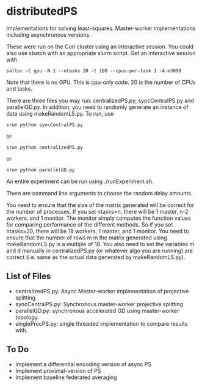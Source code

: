 # distributedPS

Implementations for solving least-squares. Master-worker implementations including asynchronous versions.


These were run on the Cori cluster using an interactive session. You could also use sbatch with an appropriate slurm script. Get an interactive session with 
```
salloc -C gpu -N 1 --ntasks 20 -t 180 --cpus-per-task 1 -A m3898
```
Note that there is no GPU. This is cpu-only code. 20 is the number of CPUs and tasks.

There are three files you may run: centralizedPS.py, syncCentralPS.py and parallelGD.py. In addition, you need to randomly generate an instance of data using makeRandomLS.py. To run, use 
```
srun python syncCentralPS.py 
```
or 
```
srun python centralizedPS.py
```
or 
```
srun python parallelGD.py 
```
An entire experiment can be run using ./runExperiment.sh. 

There are command line arguments to choose the random delay amounts.

You need to ensure that the size of the matrix generated will be correct for the number of processes. If you set ntasks=n, there will be 1 master, n-2 workers, and 1 monitor. The monitor simply computes the function values for comparing performance of the different methods. So if you set ntasks=20, there will be 18 workers, 1 master, and 1 monitor. You need to ensure that the number of rows m in the matrix generated using makeRandomLS.py is a multiple of 18. You also need to set the variables m and d manually in centralizedPS.py (or whatever algo you are running) are correct (i.e. same as the actual data generated by makeRandomLS.py).


## List of Files 

* centralizedPS.py: Async Master-worker implementation of projective splitting.
* syncCentralPS.py: Synchronous master-worker projective splitting
* parallelGD.py: synchronous accelerated GD using master-worker topology.
* singleProcPS.py: single threaded implementation to compare results with. 

## To Do

* Implement a differential encoding version of async PS
* Implement proximal-version of PS
* Implement baseline federated averaging
